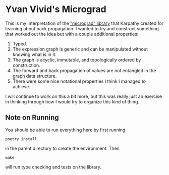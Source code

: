 # Yvan Vivid's Micrograd

This is my interpretation of the ["micrograd" library](https://github.com/karpathy/micrograd) that Karpathy created for learning about back propagation. I wanted to try and construct something that worked out the idea but with a couple additional properties:

1. Typed.
2. The expression graph is generic and can be manipulated without knowing what is in it.
3. The graph is acyclic, immutable, and topologically ordered by construction.
4. The forward and back propagation of values are not entangled in the graph data structure.
5. There were some nice notational properties I think I managed to achieve.

I will continue to work on this a bit more, but this was really just an exercise in thinking through how I would try to organize this kind of thing.

## Note on Running

You should be able to run everything here by first running
```
poetry install
```
in the parent directory to create the environment. Then
```
make
```
will run type checking and tests on the library.

